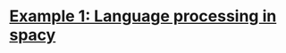# [Example 1: Language processing in spacy](https://github.com/JakubTabor/Language_model_Pipeline/blob/main/Language_Processing_Pipeline_Spacy.ipynb)
